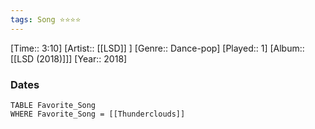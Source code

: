 ```yaml
---
tags: Song ⭐⭐⭐⭐ 
---
```

[Time:: 3:10]
[Artist:: [[LSD]] ]
[Genre:: Dance-pop]
[Played:: 1]
[Album:: [[LSD (2018)]]]
[Year:: 2018]
### Dates
````dataview
TABLE Favorite_Song
WHERE Favorite_Song = [[Thunderclouds]]
````